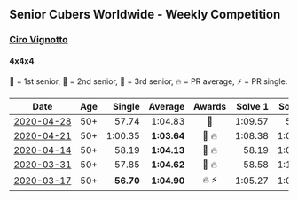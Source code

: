 ## Senior Cubers Worldwide - Weekly Competition
### [Ciro Vignotto](../ciro_vignotto.md)
#### 4x4x4

🥇 = 1st senior, 🥈 = 2nd senior, 🥉 = 3rd senior, 🔥 = PR average, ⚡ = PR single.

| Date | Age | Single | Average | Awards | Solve 1 | Solve 2 | Solve 3 | Solve 4 | Solve 5 | Video |
| :--: | :--: | --: | --: | :--: | --: | --: | --: | --: | --: | :-- |
| [<span style="white-space: nowrap">2020-04-28</span>](../../results/444/2020-04-28.md) | 50+ | 57.74 | 1:04.83 | 🥈 | 1:09.57 | 57.74 | 1:06.34 | 1:00.48 | 1:07.66 | [Link](https://www.facebook.com/events/543220986391837/permalink/543799419667327/) |
| [<span style="white-space: nowrap">2020-04-21</span>](../../results/444/2020-04-21.md) | 50+ | 1:00.35 | **1:03.64** | 🥈 🔥 | 1:08.38 | 1:07.74 | 1:00.35 | 1:01.88 | 1:01.31 | [Link](https://www.facebook.com/events/538096063773916/permalink/539566816960174/) |
| [<span style="white-space: nowrap">2020-04-14</span>](../../results/444/2020-04-14.md) | 50+ | 58.19 | **1:04.13** | 🥉 🔥 | 58.19 | 1:02.89 | 1:06.59 | 1:03.62 | 1:05.88 | [Link](https://www.facebook.com/events/1400953806773430/permalink/1402003046668506/) |
| [<span style="white-space: nowrap">2020-03-31</span>](../../results/444/2020-03-31.md) | 50+ | 57.85 | **1:04.62** | 🥇 🔥 | 58.58 | 1:11.21 | 57.85 | 1:08.43 | 1:06.85 | [Link](https://www.facebook.com/events/269276700734640/permalink/269492624046381/) |
| [<span style="white-space: nowrap">2020-03-17</span>](../../results/444/2020-03-17.md) | 50+ | **56.70** | **1:04.90** | 🔥 ⚡ | 1:05.27 | 1:06.43 | 1:06.27 | 1:03.17 | **56.70** | [Link](https://www.facebook.com/events/211732526904866/permalink/212061480205304/) |


<!-- Global site tag (gtag.js) - Google Analytics -->
<script async src="https://www.googletagmanager.com/gtag/js?id=UA-86348435-3"></script>
<script>window.dataLayer = window.dataLayer || []; function gtag() {dataLayer.push(arguments);} gtag('js', new Date()); gtag('config', 'UA-86348435-3');</script>
